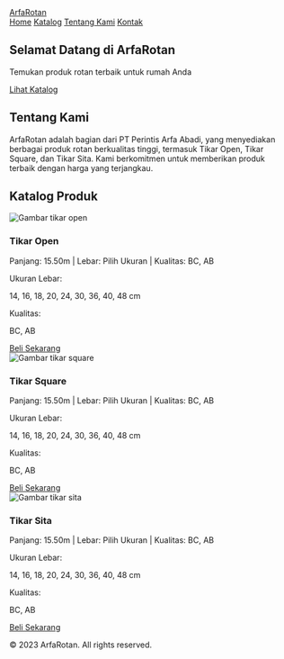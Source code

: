 <html lang="en">
 <head>
  <meta charset="utf-8"/>
  <meta content="width=device-width, initial-scale=1.0" name="viewport"/>
  <title>ArfaRotan - PT Perintis Arfa Abadi</title>
  <script src="https://cdn.tailwindcss.com"></script>
  <link href="https://cdnjs.cloudflare.com/ajax/libs/font-awesome/5.15.3/css/all.min.css" rel="stylesheet"/>
  <link href="https://fonts.googleapis.com/css2?family=Roboto:wght@400;700&amp;display=swap" rel="stylesheet"/>
 </head>
 <body class="font-roboto bg-gray-100">
  <!-- Navbar -->
  <nav class="bg-white shadow-md">
   <div class="container mx-auto px-4 py-4 flex justify-between items-center">
    <a class="text-2xl font-bold text-green-700" href="#">
     ArfaRotan
    </a>
    <div class="space-x-4">
     <a class="text-gray-700 hover:text-green-700" href="#">Home</a>
     <a class="text-gray-700 hover:text-green-700" href="#">Katalog</a>
     <a class="text-gray-700 hover:text-green-700" href="#">Tentang Kami</a>
     <a class="text-gray-700 hover:text-green-700" href="#">Kontak</a>
    </div>
   </div>
  </nav>
  <!-- Hero Section -->
  <section class="bg-green-700 text-white py-20">
   <div class="container mx-auto px-4 text-center">
    <h1 class="text-4xl font-bold mb-4">Selamat Datang di ArfaRotan</h1>
    <p class="text-lg mb-8">Temukan produk rotan terbaik untuk rumah Anda</p>
    <a class="bg-white text-green-700 px-6 py-3 rounded-full font-semibold" href="#">Lihat Katalog</a>
   </div>
  </section>
  <!-- Deskripsi Bisnis -->
  <section class="py-20">
   <div class="container mx-auto px-4 text-center">
    <h2 class="text-3xl font-bold mb-4">Tentang Kami</h2>
    <p class="text-gray-700 mb-8">
     ArfaRotan adalah bagian dari PT Perintis Arfa Abadi, yang menyediakan berbagai produk rotan berkualitas tinggi, termasuk Tikar Open, Tikar Square, dan Tikar Sita. Kami berkomitmen untuk memberikan produk terbaik dengan harga yang terjangkau.
    </p>
   </div>
  </section>
  <!-- Katalog Produk -->
  <section class="py-20">
   <div class="container mx-auto px-4 text-center">
    <h2 class="text-3xl font-bold mb-4">Katalog Produk</h2>
    <div class="flex flex-wrap justify-center">
     <!-- Tikar Open -->
     <div class="w-full md:w-1/3 p-4">
      <div class="bg-white p-6 rounded-lg shadow-lg">
       <img alt="Gambar tikar open" class="mb-4 rounded" src="https://placehold.co/300x200"/>
       <h3 class="text-xl font-bold mb-2">Tikar Open</h3>
       <p class="text-gray-700 mb-4">
        Panjang: 15.50m | Lebar: Pilih Ukuran | Kualitas: BC, AB
       </p>
       <div class="mb-4">
        <p class="text-gray-700">Ukuran Lebar:</p>
        <p class="text-gray-600">14, 16, 18, 20, 24, 30, 36, 40, 48 cm</p>
       </div>
       <div class="mb-4">
        <p class="text-gray-700">Kualitas:</p>
        <p class="text-gray-600">BC, AB</p>
       </div>
       <a class="bg-green-700 text-white px-4 py-2 rounded-full" href="https://wa.me/62895328728811">
        Beli Sekarang
       </a>
      </div>
     </div>
     <!-- Tikar Square -->
     <div class="w-full md:w-1/3 p-4">
      <div class="bg-white p-6 rounded-lg shadow-lg">
       <img alt="Gambar tikar square" class="mb-4 rounded" src="https://placehold.co/300x200"/>
       <h3 class="text-xl font-bold mb-2">Tikar Square</h3>
       <p class="text-gray-700 mb-4">
        Panjang: 15.50m | Lebar: Pilih Ukuran | Kualitas: BC, AB
       </p>
       <div class="mb-4">
        <p class="text-gray-700">Ukuran Lebar:</p>
        <p class="text-gray-600">14, 16, 18, 20, 24, 30, 36, 40, 48 cm</p>
       </div>
       <div class="mb-4">
        <p class="text-gray-700">Kualitas:</p>
        <p class="text-gray-600">BC, AB</p>
       </div>
       <a class="bg-green-700 text-white px-4 py-2 rounded-full" href="https://wa.me/62895328728811">
        Beli Sekarang
       </a>
      </div>
     </div>
     <!-- Tikar Sita -->
     <div class="w-full md:w-1/3 p-4">
      <div class="bg-white p-6 rounded-lg shadow-lg">
       <img alt="Gambar tikar sita" class="mb-4 rounded" src="https://placehold.co/300x200"/>
       <h3 class="text-xl font-bold mb-2">Tikar Sita</h3>
       <p class="text-gray-700 mb-4">
        Panjang: 15.50m | Lebar: Pilih Ukuran | Kualitas: BC, AB
       </p>
       <div class="mb-4">
        <p class="text-gray-700">Ukuran Lebar:</p>
        <p class="text-gray-600">14, 16, 18, 20, 24, 30, 36, 40, 48 cm</p>
       </div>
       <div class="mb-4">
        <p class="text-gray-700">Kualitas:</p>
        <p class="text-gray-600">BC, AB</p>
       </div>
       <a class="bg-green-700 text-white px-4 py-2 rounded-full" href="https://wa.me/62895328728811">
        Beli Sekarang
       </a>
      </div>
     </div>
    </div>
   </div>
  </section>
  <!-- Footer -->
  <footer class="bg-gray-800 text-white py-8">
   <div class="container mx-auto px-4 text-center">
    <p class="mb-4">
     © 2023 ArfaRotan. All rights reserved.
    </p>
   </div>
  </footer>
 </body>
</html>
